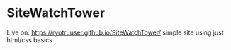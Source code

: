 # SiteWatchTower
Live on: https://ryotruuser.github.io/SiteWatchTower/
 simple site using just html/css basics
